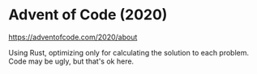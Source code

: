 # Advent of Code (2020)

https://adventofcode.com/2020/about

Using Rust, optimizing only for calculating the solution to each problem. Code may be ugly, but that's ok here.

